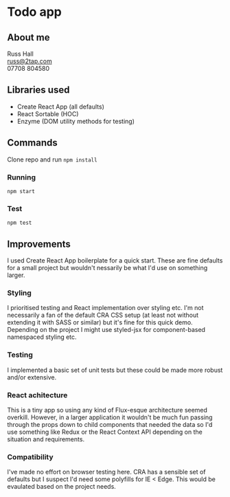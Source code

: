 # Todo app

## About me
Russ Hall  
russ@2tap.com  
07708 804580  

## Libraries used

* Create React App (all defaults)
* React Sortable (HOC)
* Enzyme (DOM utility methods for testing)

## Commands
Clone repo and run `npm install`

### Running
`npm start`

### Test
`npm test`

## Improvements

I used Create React App boilerplate for a quick start. These are fine defaults for a small project but wouldn't nessarily be what I'd use on something larger.

### Styling
I prioritised testing and React implementation over styling etc. I'm not necessarily a fan of the default CRA CSS setup (at least not without extending it with SASS or similar) but it's fine for this quick demo. Depending on the project I might use styled-jsx for component-based namespaced styling etc.

### Testing
I implemented a basic set of unit tests but these could be made more robust and/or extensive.

### React achitecture
This is a tiny app so using any kind of Flux-esque architecture seemed overkill. However, in a larger application it wouldn't be much fun passing through the props down to child components that needed the data so I'd use something like Redux or the React Context API depending on the situation and requirements.

### Compatibility
I've made no effort on browser testing here. CRA has a sensible set of defaults but I suspect I'd need some polyfills for IE < Edge. This would be evaulated based on the project needs.

